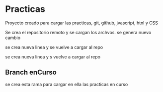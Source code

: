 
# Practicas 

Proyecto creado para cargar las practicas, git, github, jvascript, htnl y CSS

Se crea  el repositorio remoto y se cargan los archvos. se genera nuevo cambio 

se crea nueva linea y se vuelve a cargar al repo

se crea nueva linea y s vuelve a cargar al repo


## Branch enCurso

se crea esta rama para cargar en ella las practicas en curso
